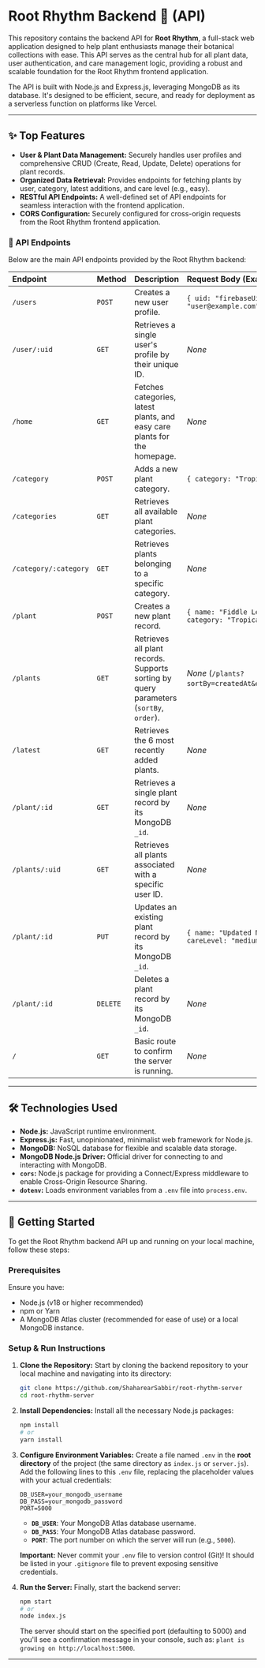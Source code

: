 # Root Rhythm Backend 🌿 (API)

This repository contains the backend API for **Root Rhythm**, a full-stack web application designed to help plant enthusiasts manage their botanical collections with ease. This API serves as the central hub for all plant data, user authentication, and care management logic, providing a robust and scalable foundation for the Root Rhythm frontend application.

The API is built with Node.js and Express.js, leveraging MongoDB as its database. It's designed to be efficient, secure, and ready for deployment as a serverless function on platforms like Vercel.

---

## ✨ Top Features

-   **User & Plant Data Management:** Securely handles user profiles and comprehensive CRUD (Create, Read, Update, Delete) operations for plant records.
-   **Organized Data Retrieval:** Provides endpoints for fetching plants by user, category, latest additions, and care level (e.g., easy).
-   **RESTful API Endpoints:** A well-defined set of API endpoints for seamless interaction with the frontend application.
-   **CORS Configuration:** Securely configured for cross-origin requests from the Root Rhythm frontend application.

### 📍 API Endpoints

Below are the main API endpoints provided by the Root Rhythm backend:

| Endpoint                 | Method | Description                                                                 | Request Body (Example)                                                      |
| :----------------------- | :----- | :-------------------------------------------------------------------------- | :-------------------------------------------------------------------------- |
| `/users`                 | `POST` | Creates a new user profile.                                                 | `{ uid: "firebaseUid", email: "user@example.com", ... }`                  |
| `/user/:uid`             | `GET`  | Retrieves a single user's profile by their unique ID.                       | _None_                                                                      |
| `/home`                  | `GET`  | Fetches categories, latest plants, and easy care plants for the homepage.   | _None_                                                                      |
| `/category`              | `POST` | Adds a new plant category.                                                  | `{ category: "Tropical" }`                                                  |
| `/categories`            | `GET`  | Retrieves all available plant categories.                                   | _None_                                                                      |
| `/category/:category`    | `GET`  | Retrieves plants belonging to a specific category.                          | _None_                                                                      |
| `/plant`                 | `POST` | Creates a new plant record.                                                 | `{ name: "Fiddle Leaf Fig", category: "Tropical", ... }`                    |
| `/plants`                | `GET`  | Retrieves all plant records. Supports sorting by query parameters (`sortBy`, `order`). | _None_ (`/plants?sortBy=createdAt&order=descending`)                          |
| `/latest`                | `GET`  | Retrieves the 6 most recently added plants.                                 | _None_                                                                      |
| `/plant/:id`             | `GET`  | Retrieves a single plant record by its MongoDB `_id`.                       | _None_                                                                      |
| `/plants/:uid`           | `GET`  | Retrieves all plants associated with a specific user ID.                    | _None_                                                                      |
| `/plant/:id`             | `PUT`  | Updates an existing plant record by its MongoDB `_id`.                      | `{ name: "Updated Name", careLevel: "medium", ... }`                        |
| `/plant/:id`             | `DELETE` | Deletes a plant record by its MongoDB `_id`.                                | _None_                                                                      |
| `/`                      | `GET`  | Basic route to confirm the server is running.                               | _None_                                                                      |

---

## 🛠️ Technologies Used

-   **Node.js:** JavaScript runtime environment.
-   **Express.js:** Fast, unopinionated, minimalist web framework for Node.js.
-   **MongoDB:** NoSQL database for flexible and scalable data storage.
-   **MongoDB Node.js Driver:** Official driver for connecting to and interacting with MongoDB.
-   **`cors`:** Node.js package for providing a Connect/Express middleware to enable Cross-Origin Resource Sharing.
-   **`dotenv`:** Loads environment variables from a `.env` file into `process.env`.

---

## 🚀 Getting Started

To get the Root Rhythm backend API up and running on your local machine, follow these steps:

### Prerequisites

Ensure you have:
-   Node.js (v18 or higher recommended)
-   npm or Yarn
-   A MongoDB Atlas cluster (recommended for ease of use) or a local MongoDB instance.

### Setup & Run Instructions

1.  **Clone the Repository:**
    Start by cloning the backend repository to your local machine and navigating into its directory:
    ```bash
    git clone https://github.com/ShaharearSabbir/root-rhythm-server
    cd root-rhythm-server
    ```

2.  **Install Dependencies:**
    Install all the necessary Node.js packages:
    ```bash
    npm install
    # or
    yarn install
    ```

3.  **Configure Environment Variables:**
    Create a file named `.env` in the **root directory** of the project (the same directory as `index.js` or `server.js`). Add the following lines to this `.env` file, replacing the placeholder values with your actual credentials:
    ```env
    DB_USER=your_mongodb_username
    DB_PASS=your_mongodb_password
    PORT=5000
    ```
    -   **`DB_USER`**: Your MongoDB Atlas database username.
    -   **`DB_PASS`**: Your MongoDB Atlas database password.
    -   **`PORT`**: The port number on which the server will run (e.g., `5000`).

    **Important:** Never commit your `.env` file to version control (Git)! It should be listed in your `.gitignore` file to prevent exposing sensitive credentials.

4.  **Run the Server:**
    Finally, start the backend server:
    ```bash
    npm start
    # or
    node index.js
    ```
    The server should start on the specified port (defaulting to 5000) and you'll see a confirmation message in your console, such as: `plant is growing on http://localhost:5000`.

---
